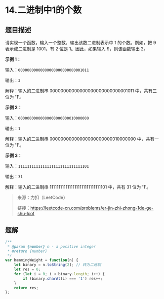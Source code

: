 # 14.二进制中1的个数

## 题目描述

请实现一个函数，输入一个整数，输出该数二进制表示中 1 的个数。例如，把 9 表示成二进制是 1001，有 2 位是 1。因此，如果输入 9，则该函数输出 2。

**示例 1：**

输入：`00000000000000000000000000001011`

输出：`3`

解释：输入的二进制串 00000000000000000000000000001011 中，共有三位为 '1'。

**示例 2：**

输入：`00000000000000000000000010000000`

输出：`1`

解释：输入的二进制串 00000000000000000000000010000000 中，共有一位为 '1'。

**示例 3：**

输入：`11111111111111111111111111111101`

输出：`31`

解释：输入的二进制串 11111111111111111111111111111101 中，共有 31 位为 '1'。

> 来源：力扣（LeetCode）
>
> 链接：https://leetcode-cn.com/problems/er-jin-zhi-zhong-1de-ge-shu-lcof

## 题解

```js
/**
 * @param {number} n - a positive integer
 * @return {number}
 */
var hammingWeight = function(n) {
    let binary = n.toString(2); // 转为二进制
    let res = 0;
    for (let i = 0; i < binary.length; i++) {
        if (binary.charAt(i) === '1') res++;
    }
    return res;
};
```

